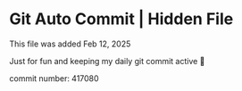 # Git Auto Commit | Hidden File

This file was added Feb 12, 2025

Just for fun and keeping my daily git commit active 🤪

commit number: 417080
